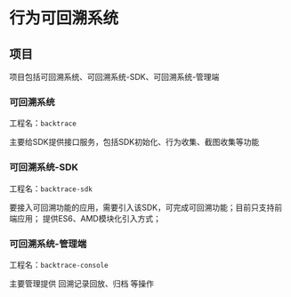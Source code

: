 # 行为可回溯系统

## 项目
项目包括可回溯系统、可回溯系统-SDK、可回溯系统-管理端

### 可回溯系统
工程名：`backtrace`

主要给SDK提供接口服务，包括SDK初始化、行为收集、截图收集等功能

### 可回溯系统-SDK
工程名：`backtrace-sdk`

要接入可回溯功能的应用，需要引入该SDK，可完成可回溯功能；目前只支持前端应用；
提供ES6、AMD模块化引入方式；

### 可回溯系统-管理端

工程名：`backtrace-console`

主要管理提供 回溯记录回放、归档 等操作



